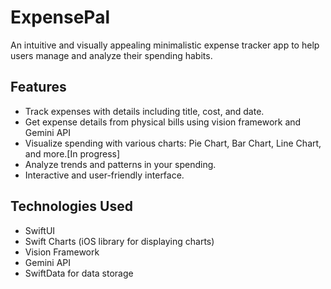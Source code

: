 # ExpensePal

An intuitive and visually appealing minimalistic expense tracker app to help users manage and analyze their spending habits. 

## Features

- Track expenses with details including title, cost, and date.
- Get expense details from physical bills using vision framework and Gemini API
- Visualize spending with various charts: Pie Chart, Bar Chart, Line Chart, and more.[In progress]
- Analyze trends and patterns in your spending.
- Interactive and user-friendly interface.

## Technologies Used

- SwiftUI
- Swift Charts (iOS library for displaying charts)
- Vision Framework
- Gemini API
- SwiftData for data storage

